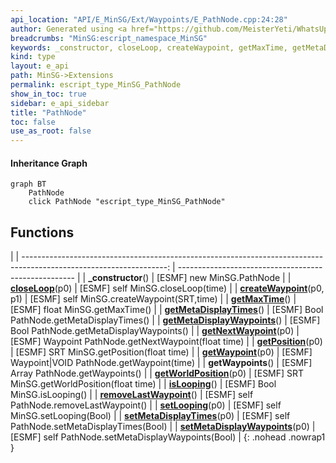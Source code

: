 ```yaml
---
api_location: "API/E_MinSG/Ext/Waypoints/E_PathNode.cpp:24:28"
author: Generated using <a href="https://github.com/MeisterYeti/WhatsUpDoc">WhatsUpDoc</a>
breadcrumbs: "MinSG:escript_namespace_MinSG"
keywords: _constructor, closeLoop, createWaypoint, getMaxTime, getMetaDisplayTimes, getMetaDisplayWaypoints, getNextWaypoint, getPosition, getWaypoint, getWaypoints, getWorldPosition, isLooping, removeLastWaypoint, setLooping, setMetaDisplayTimes, setMetaDisplayWaypoints
kind: type
layout: e_api
path: MinSG->Extensions
permalink: escript_type_MinSG_PathNode
show_in_toc: true
sidebar: e_api_sidebar
title: "PathNode"
toc: false
use_as_root: false
---
```


#### Inheritance Graph

```mermaid
graph BT
	PathNode
	click PathNode "escript_type_MinSG_PathNode"
```

## Functions

|
| ------------------------------------------------------------------------------------------------------------------: | ---------------------------------------------------- | 
| **_constructor**()                                                                                                  | [ESMF] new MinSG.PathNode                            | 
| **[closeLoop](classMinSG_1_1PathNode#classMinSG_1_1PathNode_1a4b8866b51224136d4b60e598f2270516)**(p0)               | [ESMF] self MinSG.closeLoop(time)                    | 
| **[createWaypoint](classMinSG_1_1PathNode#classMinSG_1_1PathNode_1ab2c9d0b5c9bb5a7c772473198891071a)**(p0, p1)      | [ESMF] self MinSG.createWaypoint(SRT,time)           | 
| **[getMaxTime](classMinSG_1_1PathNode#classMinSG_1_1PathNode_1a033115925e0902d6e730d812bd6f795b)**()                | [ESMF] float MinSG.getMaxTime()                      | 
| **[getMetaDisplayTimes](classMinSG_1_1PathNode#classMinSG_1_1PathNode_1a244abd79a4fc52fc27c9be5a85a47cbe)**()       | [ESMF] Bool PathNode.getMetaDisplayTimes()           | 
| **[getMetaDisplayWaypoints](classMinSG_1_1PathNode#classMinSG_1_1PathNode_1ada82679da53898fd9adc803b42e19295)**()   | [ESMF] Bool PathNode.getMetaDisplayWaypoints()       | 
| **[getNextWaypoint](classMinSG_1_1PathNode#classMinSG_1_1PathNode_1ada390e2f70dced3f57c105c5747c4f42)**(p0)         | [ESMF] Waypoint PathNode.getNextWaypoint(float time) | 
| **[getPosition](classMinSG_1_1PathNode#classMinSG_1_1PathNode_1a16b087a0327bc87ce2d6bbdabc798758)**(p0)             | [ESMF] SRT MinSG.getPosition(float time)             | 
| **[getWaypoint](classMinSG_1_1PathNode#classMinSG_1_1PathNode_1a80cfbed80cffe8f04810fbfe30ac950a)**(p0)             | [ESMF] Waypoint\|VOID PathNode.getWaypoint(time)     | 
| **getWaypoints**()                                                                                                  | [ESMF] Array PathNode.getWaypoints()                 | 
| **[getWorldPosition](classMinSG_1_1PathNode#classMinSG_1_1PathNode_1a129fec6abcb5094c3896908567146a26)**(p0)        | [ESMF] SRT MinSG.getWorldPosition(float time)        | 
| **[isLooping](classMinSG_1_1PathNode#classMinSG_1_1PathNode_1a5cff20774bcf2f4d6271babb0e446b57)**()                 | [ESMF] Bool MinSG.isLooping()                        | 
| **[removeLastWaypoint](classMinSG_1_1PathNode#classMinSG_1_1PathNode_1a178527cf98c7ccd00c7f989c87dfbc8d)**()        | [ESMF] self PathNode.removeLastWaypoint()            | 
| **[setLooping](classMinSG_1_1PathNode#classMinSG_1_1PathNode_1afc0fd68ac8d0cb171e4d2953f8aaa0de)**(p0)              | [ESMF] self MinSG.setLooping(Bool)                   | 
| **[setMetaDisplayTimes](classMinSG_1_1PathNode#classMinSG_1_1PathNode_1aae555acfddbb7121c26c6b20b956b84e)**(p0)     | [ESMF] self PathNode.setMetaDisplayTimes(Bool)       | 
| **[setMetaDisplayWaypoints](classMinSG_1_1PathNode#classMinSG_1_1PathNode_1a257000caa89ffa917a5414d1645804b2)**(p0) | [ESMF] self PathNode.setMetaDisplayWaypoints(Bool)   | 
{: .nohead .nowrap1 }

